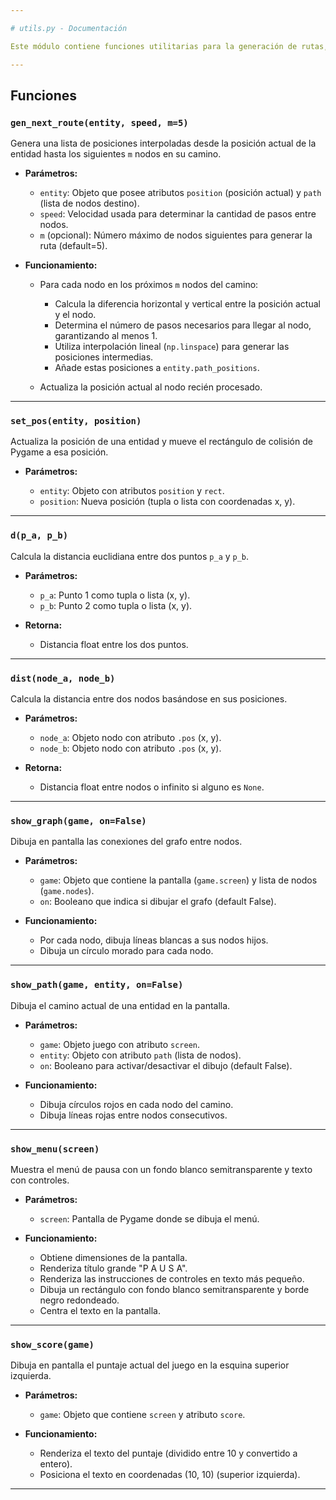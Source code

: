 ```yaml
---

# utils.py - Documentación

Este módulo contiene funciones utilitarias para la generación de rutas, cálculo de distancias y visualización gráfica en un entorno de juego con Pygame. Incluye funciones para manejo de entidades móviles, detección de colisiones y visualización de nodos y caminos.

---
```


## Funciones

### `gen_next_route(entity, speed, m=5)`

Genera una lista de posiciones interpoladas desde la posición actual de la entidad hasta los siguientes `m` nodos en su camino.

* **Parámetros:**

  * `entity`: Objeto que posee atributos `position` (posición actual) y `path` (lista de nodos destino).
  * `speed`: Velocidad usada para determinar la cantidad de pasos entre nodos.
  * `m` (opcional): Número máximo de nodos siguientes para generar la ruta (default=5).

* **Funcionamiento:**

  * Para cada nodo en los próximos `m` nodos del camino:

    * Calcula la diferencia horizontal y vertical entre la posición actual y el nodo.
    * Determina el número de pasos necesarios para llegar al nodo, garantizando al menos 1.
    * Utiliza interpolación lineal (`np.linspace`) para generar las posiciones intermedias.
    * Añade estas posiciones a `entity.path_positions`.
  * Actualiza la posición actual al nodo recién procesado.

---

### `set_pos(entity, position)`

Actualiza la posición de una entidad y mueve el rectángulo de colisión de Pygame a esa posición.

* **Parámetros:**

  * `entity`: Objeto con atributos `position` y `rect`.
  * `position`: Nueva posición (tupla o lista con coordenadas x, y).

---

### `d(p_a, p_b)`

Calcula la distancia euclidiana entre dos puntos `p_a` y `p_b`.

* **Parámetros:**

  * `p_a`: Punto 1 como tupla o lista (x, y).
  * `p_b`: Punto 2 como tupla o lista (x, y).

* **Retorna:**

  * Distancia float entre los dos puntos.

---

### `dist(node_a, node_b)`

Calcula la distancia entre dos nodos basándose en sus posiciones.

* **Parámetros:**

  * `node_a`: Objeto nodo con atributo `.pos` (x, y).
  * `node_b`: Objeto nodo con atributo `.pos` (x, y).

* **Retorna:**

  * Distancia float entre nodos o infinito si alguno es `None`.

---

### `show_graph(game, on=False)`

Dibuja en pantalla las conexiones del grafo entre nodos.

* **Parámetros:**

  * `game`: Objeto que contiene la pantalla (`game.screen`) y lista de nodos (`game.nodes`).
  * `on`: Booleano que indica si dibujar el grafo (default False).

* **Funcionamiento:**

  * Por cada nodo, dibuja líneas blancas a sus nodos hijos.
  * Dibuja un círculo morado para cada nodo.

---

### `show_path(game, entity, on=False)`

Dibuja el camino actual de una entidad en la pantalla.

* **Parámetros:**

  * `game`: Objeto juego con atributo `screen`.
  * `entity`: Objeto con atributo `path` (lista de nodos).
  * `on`: Booleano para activar/desactivar el dibujo (default False).

* **Funcionamiento:**

  * Dibuja círculos rojos en cada nodo del camino.
  * Dibuja líneas rojas entre nodos consecutivos.

---

### `show_menu(screen)`

Muestra el menú de pausa con un fondo blanco semitransparente y texto con controles.

* **Parámetros:**

  * `screen`: Pantalla de Pygame donde se dibuja el menú.

* **Funcionamiento:**

  * Obtiene dimensiones de la pantalla.
  * Renderiza título grande "P A U S A".
  * Renderiza las instrucciones de controles en texto más pequeño.
  * Dibuja un rectángulo con fondo blanco semitransparente y borde negro redondeado.
  * Centra el texto en la pantalla.

---

### `show_score(game)`

Dibuja en pantalla el puntaje actual del juego en la esquina superior izquierda.

* **Parámetros:**

  * `game`: Objeto que contiene `screen` y atributo `score`.

* **Funcionamiento:**

  * Renderiza el texto del puntaje (dividido entre 10 y convertido a entero).
  * Posiciona el texto en coordenadas (10, 10) (superior izquierda).

---
